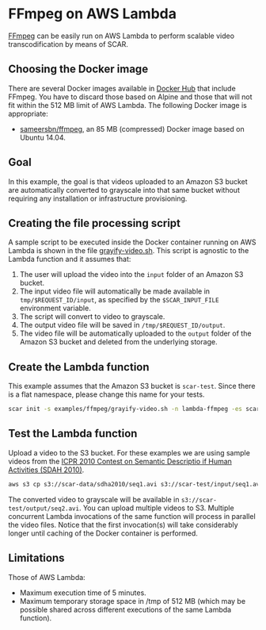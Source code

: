 # FFmpeg on AWS Lambda

[FFmpeg](https://ffmpeg.org/) can be easily run on AWS Lambda to perform scalable video transcodification by means of SCAR.

## Choosing the Docker image

There are several Docker images available in [Docker Hub](https://hub.docker.com/search/?isAutomated=0&isOfficial=0&page=1&pullCount=0&q=ffmpeg&starCount=0) that include FFmpeg. You have to discard those based on Alpine and those that will not fit within the 512 MB limit of AWS Lambda. The following Docker image is appropriate:

* [sameersbn/ffmpeg](https://hub.docker.com/r/sameersbn/ffmpeg/), an 85 MB (compressed) Docker image based on Ubuntu 14.04.

## Goal

In this example, the goal is that videos uploaded to an Amazon S3 bucket are automatically converted to grayscale into that same bucket without requiring any installation or infrastructure provisioning.

## Creating the file processing script

A sample script to be executed inside the Docker container running on AWS Lambda is shown in the file [grayify-video.sh](grayify-video.sh). This script is agnostic to the Lambda function and it assumes that:

1. The user will upload the video into the `input` folder of an Amazon S3 bucket.
2. The input video file will automatically be made available in `tmp/$REQUEST_ID/input`, as specified by the `$SCAR_INPUT_FILE` environment variable.
3. The script will convert to video to grayscale.
4. The output video file will be saved in `/tmp/$REQUEST_ID/output`.
5. The video file will be automatically uploaded to the `output` folder of the Amazon S3 bucket and deleted from the underlying storage.

## Create the Lambda function

This example assumes that the Amazon S3 bucket is `scar-test`. Since there is a flat namespace, please change this name for your tests.

```sh
scar init -s examples/ffmpeg/grayify-video.sh -n lambda-ffmpeg -es scar-test sameersbn/ffmpeg
```

## Test the Lambda function

Upload a video to the S3 bucket. For these examples we are using sample videos from the [ICPR 2010 Contest on Semantic Descriptio if Human Activities (SDAH 2010)](http://cvrc.ece.utexas.edu/SDHA2010/Human_Interaction.html).

```sh
aws s3 cp s3://scar-data/sdha2010/seq1.avi s3://scar-test/input/seq1.avi
```

The converted video to grayscale will be available in `s3://scar-test/output/seq2.avi`. You can upload multiple videos to S3. Multiple concurrent Lambda invocations of the same function will process in parallel the video files. Notice that the first invocation(s) will take considerably longer until caching of the Docker container is performed.

## Limitations

Those of AWS Lambda:

* Maximum execution time of 5 minutes.
* Maximum temporary storage space in /tmp of 512 MB (which may be possible shared across different executions of the same Lambda function).
